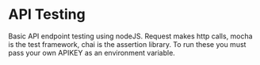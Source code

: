 # API Testing
Basic API endpoint testing using nodeJS.  Request makes http calls, mocha is the test framework, chai is the assertion library.  To run these you must pass your own APIKEY as an environment variable.
